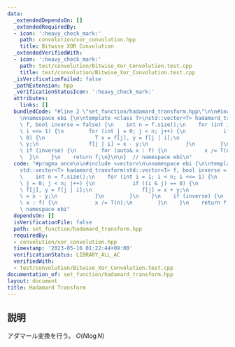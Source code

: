 ```yaml
---
data:
  _extendedDependsOn: []
  _extendedRequiredBy:
  - icon: ':heavy_check_mark:'
    path: convolution/xor_convolution.hpp
    title: Bitwise XOR Convolution
  _extendedVerifiedWith:
  - icon: ':heavy_check_mark:'
    path: test/convolution/Bitwise_Xor_Convolution.test.cpp
    title: test/convolution/Bitwise_Xor_Convolution.test.cpp
  _isVerificationFailed: false
  _pathExtension: hpp
  _verificationStatusIcon: ':heavy_check_mark:'
  attributes:
    links: []
  bundledCode: "#line 2 \"set_function/hadamard_transform.hpp\"\n\n#include <vector>\n\
    \nnamespace ebi {\n\ntemplate <class T>\nstd::vector<T> hadamard_transform(std::vector<T>\
    \ f, bool inverse = false) {\n    int n = f.size();\n    for (int i = 1; i < n;\
    \ i <<= 1) {\n        for (int j = 0; j < n; j++) {\n            if ((i & j) ==\
    \ 0) {\n                T x = f[j], y = f[j | i];\n                f[j] = x +\
    \ y;\n                f[j | i] = x - y;\n            }\n        }\n    }\n   \
    \ if (inverse) {\n        for (auto& x : f) {\n            x /= T(n);\n      \
    \  }\n    }\n    return f;\n}\n\n}  // namespace ebi\n"
  code: "#pragma once\n\n#include <vector>\n\nnamespace ebi {\n\ntemplate <class T>\n\
    std::vector<T> hadamard_transform(std::vector<T> f, bool inverse = false) {\n\
    \    int n = f.size();\n    for (int i = 1; i < n; i <<= 1) {\n        for (int\
    \ j = 0; j < n; j++) {\n            if ((i & j) == 0) {\n                T x =\
    \ f[j], y = f[j | i];\n                f[j] = x + y;\n                f[j | i]\
    \ = x - y;\n            }\n        }\n    }\n    if (inverse) {\n        for (auto&\
    \ x : f) {\n            x /= T(n);\n        }\n    }\n    return f;\n}\n\n}  //\
    \ namespace ebi"
  dependsOn: []
  isVerificationFile: false
  path: set_function/hadamard_transform.hpp
  requiredBy:
  - convolution/xor_convolution.hpp
  timestamp: '2023-05-16 01:22:44+09:00'
  verificationStatus: LIBRARY_ALL_AC
  verifiedWith:
  - test/convolution/Bitwise_Xor_Convolution.test.cpp
documentation_of: set_function/hadamard_transform.hpp
layout: document
title: Hadamard Transform
---
```


## 説明

アダマール変換を行う。 $O(N\log N)$